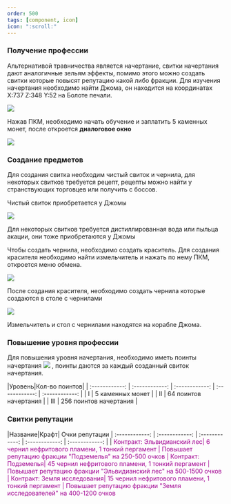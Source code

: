 ```yaml
---
order: 500
tags: [component, icon]
icon: ":scroll:"
---
```


### Получение профессии

Альтернативой травничества является начертание, свитки начертания дают аналогичные зельям эффекты, помимо этого можно создать свитки  которые повысят репутацию какой либо фракции. Для изучения начертания необходимо найти Джома, он находится на координатах X:737 Z:348 Y:52 на Болоте печали.

![](https://i.imgur.com/CAwzC6X.png)

Нажав ПКМ, необходимо начать обучение и заплатить 5 каменных монет, после откроется **диалоговое окно**

![](https://i.imgur.com/QF1Uy8F.png)

### Создание предметов

Для создания свитка необходим чистый свиток и чернила, для некоторых свитков требуется рецепт, рецепты можно найти у странствующих торговцев или получить с боссов.

Чистый свиток приобретается у Джомы 

![](https://i.imgur.com/yBcFylZ.png)

Для некоторых свитков требуется дистиллированная вода или пыльца акации, они тоже приобретаются у Джомы

Чтобы создать чернила, необходимо создать краситель. Для создания красителя необходимо найти измельчитель и нажать по нему ПКМ, откроется меню обмена.

![](https://i.imgur.com/H2l20iV.png)

После создания красителя, необходимо создать чернила которые создаются в столе с чернилами

![](https://i.imgur.com/hlc9VCg.png)

Измельчитель и стол с чернилами находятся на корабле Джома.

### Повышение уровня профессии

Для повышения уровня начертания, необходимо иметь поинты начертания ![](https://i.imgur.com/dXXDYgq.png) , поинты даются за каждый созданный свиток начертания.

|Уровень|Кол-во поинтов|
| :------------: | :------------: | :------------: | :------------: | :------------: |
 | I  | 5 каменных монет |
 | II  | 64 поинтов начертания |
 | III  | 256 поинтов начертания |

### Свитки репутации

|Название|Крафт| Очки репутации
| :------------: | :------------: | :------------: | :------------: | :------------: |
 | <span style="color:rgb(161, 0, 145)"> Контракт: Эльвидианский лес| 6 чернил нефритового пламени, 1 тонкий пергамент | Повышает репутацию фракции "Подземелья" на 250-500 очков
  | <span style="color:rgb(161, 0, 145)"> Контракт: Подземелья| 45 чернил нефритового пламени, 1 тонкий пергамент | Повышает репутацию фракции "Эльвидианский лес" на 500-1500 очков
   | <span style="color:rgb(161, 0, 145)"> Контракт: Земля исследования| 15 чернил нефритового пламени, 1 тонкий пергамент | Повышает репутацию фракции "Земля исследователей" на 400-1200 очков
